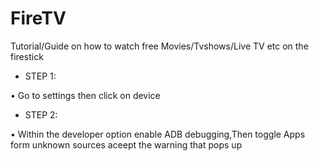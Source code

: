 

# FireTV
Tutorial/Guide on how to watch free Movies/Tvshows/Live TV etc on the firestick


- STEP 1:
         
 • Go to settings then click on device 

- STEP 2:
 
 • Within the developer option enable ADB debugging,Then toggle Apps form unknown sources aceept the warning that pops up 
